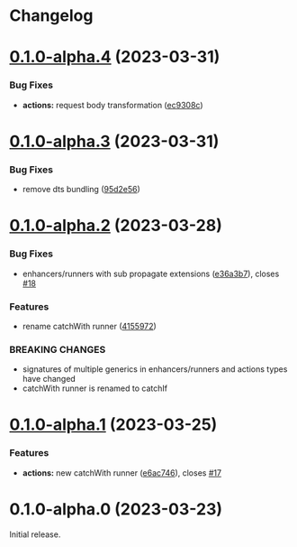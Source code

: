 # Changelog

# [0.1.0-alpha.4](https://github.com/paul-thebaud/foscia/compare/v0.1.0-alpha.3...v0.1.0-alpha.4) (2023-03-31)


### Bug Fixes

* **actions:** request body transformation ([ec9308c](https://github.com/paul-thebaud/foscia/commit/ec9308c5f12be9e1e0cf1b973fd786fb56fdc928))

# [0.1.0-alpha.3](https://github.com/paul-thebaud/foscia/compare/v0.1.0-alpha.2...v0.1.0-alpha.3) (2023-03-31)


### Bug Fixes

* remove dts bundling ([95d2e56](https://github.com/paul-thebaud/foscia/commit/95d2e56c024719748654be3c3ccfade3d43233f3))

# [0.1.0-alpha.2](https://github.com/paul-thebaud/foscia/compare/v0.1.0-alpha.1...v0.1.0-alpha.2) (2023-03-28)


### Bug Fixes

* enhancers/runners with sub propagate extensions ([e36a3b7](https://github.com/paul-thebaud/foscia/commit/e36a3b7634547ba813ad343d2f90975224fc622f)), closes [#18](https://github.com/paul-thebaud/foscia/issues/18)


### Features

* rename catchWith runner ([4155972](https://github.com/paul-thebaud/foscia/commit/41559729854fa918da6ba1f74a920e4c7d0a1a55))


### BREAKING CHANGES

* signatures of multiple generics in enhancers/runners and actions types have changed
* catchWith runner is renamed to catchIf

# [0.1.0-alpha.1](https://github.com/paul-thebaud/foscia/compare/v0.1.0-alpha.0...v0.1.0-alpha.1) (2023-03-25)


### Features

* **actions:** new catchWith runner ([e6ac746](https://github.com/paul-thebaud/foscia/commit/e6ac74660e52c2e045cc438705c633e04ace56f8)), closes [#17](https://github.com/paul-thebaud/foscia/issues/17)

# 0.1.0-alpha.0 (2023-03-23)

Initial release.